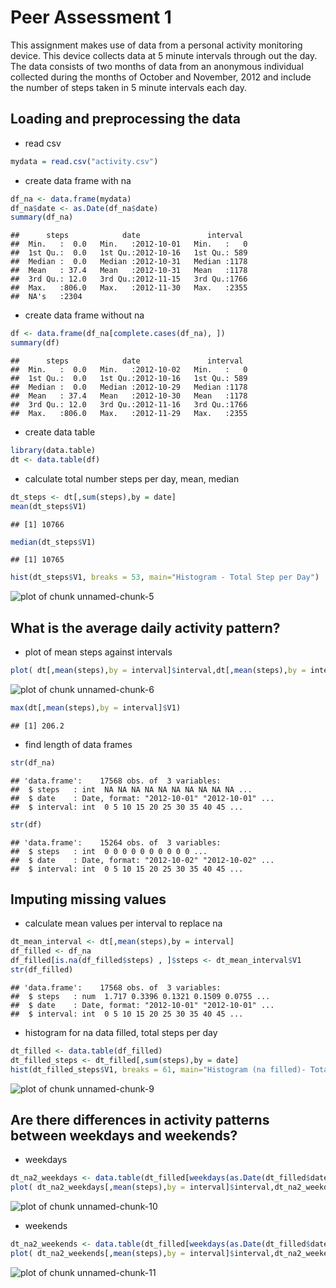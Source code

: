 Peer Assessment 1
========================

This assignment makes use of data from a personal activity monitoring device. This device collects data at 5 minute intervals through out the day. The data consists of two months of data from an anonymous individual collected during the months of October and November, 2012 and include the number of steps taken in 5 minute intervals each day.


## Loading and preprocessing the data


* read csv


```r
mydata = read.csv("activity.csv") 
```

* create data frame with na


```r
df_na <- data.frame(mydata)
df_na$date <- as.Date(df_na$date)
summary(df_na)
```

```
##      steps            date               interval   
##  Min.   :  0.0   Min.   :2012-10-01   Min.   :   0  
##  1st Qu.:  0.0   1st Qu.:2012-10-16   1st Qu.: 589  
##  Median :  0.0   Median :2012-10-31   Median :1178  
##  Mean   : 37.4   Mean   :2012-10-31   Mean   :1178  
##  3rd Qu.: 12.0   3rd Qu.:2012-11-15   3rd Qu.:1766  
##  Max.   :806.0   Max.   :2012-11-30   Max.   :2355  
##  NA's   :2304
```

* create data frame without na


```r
df <- data.frame(df_na[complete.cases(df_na), ])
summary(df)
```

```
##      steps            date               interval   
##  Min.   :  0.0   Min.   :2012-10-02   Min.   :   0  
##  1st Qu.:  0.0   1st Qu.:2012-10-16   1st Qu.: 589  
##  Median :  0.0   Median :2012-10-29   Median :1178  
##  Mean   : 37.4   Mean   :2012-10-30   Mean   :1178  
##  3rd Qu.: 12.0   3rd Qu.:2012-11-16   3rd Qu.:1766  
##  Max.   :806.0   Max.   :2012-11-29   Max.   :2355
```

* create data table


```r
library(data.table)
dt <- data.table(df)
```


* calculate total number steps per day, mean, median


```r
dt_steps <- dt[,sum(steps),by = date]
mean(dt_steps$V1)
```

```
## [1] 10766
```

```r
median(dt_steps$V1)
```

```
## [1] 10765
```

```r
hist(dt_steps$V1, breaks = 53, main="Histogram - Total Step per Day")
```

![plot of chunk unnamed-chunk-5](figure/unnamed-chunk-5.png) 


## What is the average daily activity pattern?


* plot of mean steps against intervals


```r
plot( dt[,mean(steps),by = interval]$interval,dt[,mean(steps),by = interval]$V1,type = "l")
```

![plot of chunk unnamed-chunk-6](figure/unnamed-chunk-6.png) 

```r
max(dt[,mean(steps),by = interval]$V1)
```

```
## [1] 206.2
```


* find length of data frames


```r
str(df_na)
```

```
## 'data.frame':	17568 obs. of  3 variables:
##  $ steps   : int  NA NA NA NA NA NA NA NA NA NA ...
##  $ date    : Date, format: "2012-10-01" "2012-10-01" ...
##  $ interval: int  0 5 10 15 20 25 30 35 40 45 ...
```

```r
str(df)
```

```
## 'data.frame':	15264 obs. of  3 variables:
##  $ steps   : int  0 0 0 0 0 0 0 0 0 0 ...
##  $ date    : Date, format: "2012-10-02" "2012-10-02" ...
##  $ interval: int  0 5 10 15 20 25 30 35 40 45 ...
```


## Imputing missing values


* calculate mean values per interval to replace na


```r
dt_mean_interval <- dt[,mean(steps),by = interval]
df_filled <- df_na
df_filled[is.na(df_filled$steps) , ]$steps <- dt_mean_interval$V1
str(df_filled)
```

```
## 'data.frame':	17568 obs. of  3 variables:
##  $ steps   : num  1.717 0.3396 0.1321 0.1509 0.0755 ...
##  $ date    : Date, format: "2012-10-01" "2012-10-01" ...
##  $ interval: int  0 5 10 15 20 25 30 35 40 45 ...
```

* histogram for na data filled, total steps per day


```r
dt_filled <- data.table(df_filled)
dt_filled_steps <- dt_filled[,sum(steps),by = date]
hist(dt_filled_steps$V1, breaks = 61, main="Histogram (na filled)- Total Step per Day")
```

![plot of chunk unnamed-chunk-9](figure/unnamed-chunk-9.png) 


## Are there differences in activity patterns between weekdays and weekends?


* weekdays


```r
dt_na2_weekdays <- data.table(dt_filled[weekdays(as.Date(dt_filled$date)) %in%  c("Monday","Tuesday","Wednesday","Thursday","Friday")])
plot( dt_na2_weekdays[,mean(steps),by = interval]$interval,dt_na2_weekdays[,mean(steps),by = interval]$V1,type = "l")
```

![plot of chunk unnamed-chunk-10](figure/unnamed-chunk-10.png) 


* weekends


```r
dt_na2_weekends <- data.table(dt_filled[weekdays(as.Date(dt_filled$date)) %in%  c("Sunday","Saturday")])
plot( dt_na2_weekends[,mean(steps),by = interval]$interval,dt_na2_weekends[,mean(steps),by = interval]$V1,type = "l")
```

![plot of chunk unnamed-chunk-11](figure/unnamed-chunk-11.png) 
